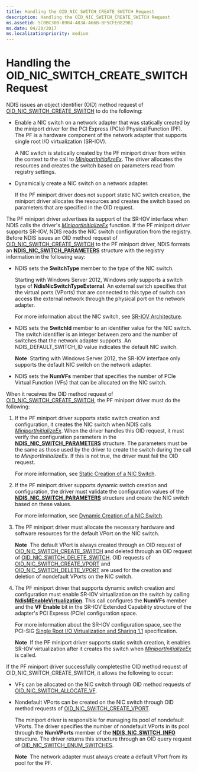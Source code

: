```yaml
---
title: Handling the OID_NIC_SWITCH_CREATE_SWITCH Request
description: Handling the OID_NIC_SWITCH_CREATE_SWITCH Request
ms.assetid: 5C0BC300-8904-483A-A66B-8F5CFE0829B1
ms.date: 04/20/2017
ms.localizationpriority: medium
---
```


# Handling the OID\_NIC\_SWITCH\_CREATE\_SWITCH Request


NDIS issues an object identifier (OID) method request of [OID\_NIC\_SWITCH\_CREATE\_SWITCH](https://msdn.microsoft.com/library/windows/hardware/hh451815) to do the following:

-   Enable a NIC switch on a network adapter that was statically created by the miniport driver for the PCI Express (PCIe) Physical Function (PF). The PF is a hardware component of the network adapter that supports single root I/O virtualization (SR-IOV).

    A NIC switch is statically created by the PF miniport driver from within the context to the call to [*MiniportInitializeEx*](https://msdn.microsoft.com/library/windows/hardware/ff559389). The driver allocates the resources and creates the switch based on parameters read from registry settings.

-   Dynamically create a NIC switch on a network adapter.

    If the PF miniport driver does not support static NIC switch creation, the miniport driver allocates the resources and creates the switch based on parameters that are specified in the OID request.

The PF miniport driver advertises its support of the SR-IOV interface when NDIS calls the driver's [*MiniportInitializeEx*](https://msdn.microsoft.com/library/windows/hardware/ff559389) function. If the PF miniport driver supports SR-IOV, NDIS reads the NIC switch configuration from the registry. Before NDIS issues an OID method request of [OID\_NIC\_SWITCH\_CREATE\_SWITCH](https://msdn.microsoft.com/library/windows/hardware/hh451815) to the PF miniport driver, NDIS formats an [**NDIS\_NIC\_SWITCH\_PARAMETERS**](https://msdn.microsoft.com/library/windows/hardware/hh451587) structure with the registry information in the following way:

-   NDIS sets the **SwitchType** member to the type of the NIC switch.

    Starting with Windows Server 2012, Windows only supports a switch type of **NdisNicSwitchTypeExternal**. An external switch specifies that the virtual ports (VPorts) that are connected to this type of switch can access the external network through the physical port on the network adapter.

    For more information about the NIC switch, see [SR-IOV Architecture](sr-iov-architecture.md).

-   NDIS sets the **SwitchId** member to an identifier value for the NIC switch. The switch identifier is an integer between zero and the number of switches that the network adapter supports. An NDIS\_DEFAULT\_SWITCH\_ID value indicates the default NIC switch.

    **Note**  Starting with Windows Server 2012, the SR-IOV interface only supports the default NIC switch on the network adapter.

     

-   NDIS sets the **NumVFs** member that specifies the number of PCIe Virtual Function (VFs) that can be allocated on the NIC switch.

When it receives the OID method request of [OID\_NIC\_SWITCH\_CREATE\_SWITCH](https://msdn.microsoft.com/library/windows/hardware/hh451815), the PF miniport driver must do the following:

1.  If the PF miniport driver supports static switch creation and configuration, it creates the NIC switch when NDIS calls [*MiniportInitializeEx*](https://msdn.microsoft.com/library/windows/hardware/ff559389). When the driver handles this OID request, it must verify the configuration parameters in the [**NDIS\_NIC\_SWITCH\_PARAMETERS**](https://msdn.microsoft.com/library/windows/hardware/hh451587) structure. The parameters must be the same as those used by the driver to create the switch during the call to *MiniportInitializeEx*. If this is not true, the driver must fail the OID request.

    For more information, see [Static Creation of a NIC Switch](static-creation-of-a-nic-switch.md).

2.  If the PF miniport driver supports dynamic switch creation and configuration, the driver must validate the configuration values of the [**NDIS\_NIC\_SWITCH\_PARAMETERS**](https://msdn.microsoft.com/library/windows/hardware/hh451587) structure and create the NIC switch based on these values.

    For more information, see [Dynamic Creation of a NIC Switch](dynamic-creation-of-a-nic-switch.md).

3.  The PF miniport driver must allocate the necessary hardware and software resources for the default VPort on the NIC switch.

    **Note**  The default VPort is always created through an OID request of [OID\_NIC\_SWITCH\_CREATE\_SWITCH](https://msdn.microsoft.com/library/windows/hardware/hh451815) and deleted through an OID request of [OID\_NIC\_SWITCH\_DELETE\_SWITCH](https://msdn.microsoft.com/library/windows/hardware/hh451817). OID requests of [OID\_NIC\_SWITCH\_CREATE\_VPORT](https://msdn.microsoft.com/library/windows/hardware/hh451816) and [OID\_NIC\_SWITCH\_DELETE\_VPORT](https://msdn.microsoft.com/library/windows/hardware/hh451818) are used for the creation and deletion of nondefault VPorts on the NIC switch.

     

4.  The PF miniport driver that supports dynamic switch creation and configuration must enable SR-IOV virtualization on the switch by calling [**NdisMEnableVirtualization**](https://msdn.microsoft.com/library/windows/hardware/hh451481). This call configures the **NumVFs** member and the **VF Enable** bit in the SR-IOV Extended Capability structure of the adapter's PCI Express (PCIe) configuration space.

    For more information about the SR-IOV configuration space, see the PCI-SIG [Single Root I/O Virtualization and Sharing 1.1](http://go.microsoft.com/fwlink/p/?linkid=221742) specification.

    **Note**  If the PF miniport driver supports static switch creation, it enables SR-IOV virtualization after it creates the switch when [*MiniportInitializeEx*](https://msdn.microsoft.com/library/windows/hardware/ff559389) is called.

     

If the PF miniport driver successfully completesthe OID method request of OID\_NIC\_SWITCH\_CREATE\_SWITCH, it allows the following to occur:

-   VFs can be allocated on the NIC switch through OID method requests of [OID\_NIC\_SWITCH\_ALLOCATE\_VF](https://msdn.microsoft.com/library/windows/hardware/hh451814).

-   Nondefault VPorts can be created on the NIC switch through OID method requests of [OID\_NIC\_SWITCH\_CREATE\_VPORT](https://msdn.microsoft.com/library/windows/hardware/hh451816).

    The miniport driver is responsible for managing its pool of nondefault VPorts. The driver specifies the number of nondefault VPorts in its pool through the **NumVPorts** member of the [**NDIS\_NIC\_SWITCH\_INFO**](https://msdn.microsoft.com/library/windows/hardware/hh451582) structure. The driver returns this structure through an OID query request of [OID\_NIC\_SWITCH\_ENUM\_SWITCHES](https://msdn.microsoft.com/library/windows/hardware/hh451819).

    **Note**  The network adapter must always create a default VPort from its pool for the PF.

     

 

 





